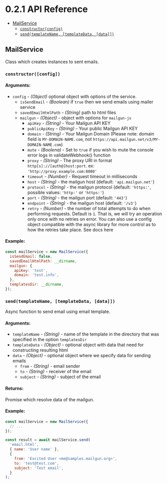 # 0.2.1 API Reference

- [MailService](#mailservice)
  - [`constructor(config)`](#constructor-config)
  - [`send(templateName, [templateData, [data]])`](#sendtemplatename-templatedata-data)

## MailService

Class which creates instances to sent emails.

### `constructor([config])`

#### Arguments:
- `config` - *(Object)* optional object with options of the service.
  - `isSendEmail` - *(Boolean)* if `true` then we send emails using mailer service
  - `savedEmailHtmlPath` - *(String)* path to html files
  - `mailgun` - *(Object)* - object with options for `mailgun-js`
    - `apiKey` - *(String)* - Your Mailgun API KEY
    - `publicApiKey` - *(String)* - Your public Mailgun API KEY
    - `domain` - *(String)* - Your Mailgun Domain (Please note: domain field is `MY-DOMAIN-NAME.com`, not `https://api.mailgun.net/v3/MY-DOMAIN-NAME.com`)
    - `mute` - *(Boolena)* - Set to `true` if you wish to mute the console error logs in validateWebhook() function
    - `proxy` - *(String)* - The proxy URI in format `http[s]://[auth@]host:port`. ex: `'http://proxy.example.com:8080'`
    - `timeout` - *(Number)* - Request timeout in milliseconds
    - `host` - *(String)* - the mailgun host (default: `'api.mailgun.net'`)
    - `protocol` - *(String)* - the mailgun protocol (default: `'https:'`, possible values: `'http:'` or `'https:'`)
    - `port` - *(String)* - the mailgun port (default: `'443'`)
    - `endpoint` - *(String)* - the mailgun host (default: `'/v3'`)
    - `retry` - *(Number)* - the number of total attempts to do when performing requests. Default is `1`. That is, we will try an operation only once with no retries on error. You can also use a config object compatible with the async library for more control as to how the retries take place. See docs here

#### Example:
```javascript
const mailService = new MailService({
  isSendEmail: false,
  savedEmailHtmlPath: __dirname,
  mailgun: {
    apiKey: 'test',
    domain: 'test.info',
  },
  templatesDir: __dirname,
});
```

### `send(templateName, [templateData, [data]])`

Async function to send email using email template.

#### Arguments:
- `templateName` - *(String)* - name of the template in the directory that was specified in the option `templatesDir`
- `templateData` - *(Object)* - optional object with data that need for constructing resulting html
- `data` - *(Object)* - optional object where we specify data for sending emails
  - `from` - *(String)* - email sender
  - `to` - *(String)* - receiver of the email
  - `subject` - *(String)* - subject of the email

#### Returns:
Promise which resolve data of the mailgun.

#### Example:
```javascript
const mailService = new MailService({
  // ...
});

const result = await mailService.send(
  'email.html',
  { name: 'User name' },
  {
    from: 'Excited User <me@samples.mailgun.org>',
    to: 'test@test.com',
    subject: 'Test email',
  }
);
```
